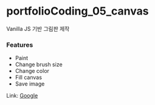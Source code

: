 # portfolioCoding_05_canvas
Vanilla JS 기반 그림판 제작

### Features
* Paint
* Change brush size
* Change color
* Fill canvas
* Save image

Link: [Google][googlelink]

[googlelink]: https://google.com "Go google"
